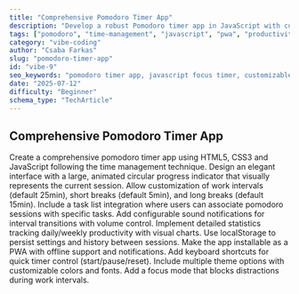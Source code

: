 ```yaml
---
title: "Comprehensive Pomodoro Timer App"
description: "Develop a robust Pomodoro timer app in JavaScript with customizable intervals, task integration, focus mode, productivity stats, theme options, and PWA support for offline use."
tags: ["pomodoro", "time-management", "javascript", "pwa", "productivity", "task-tracker", "focus-mode", "localStorage"]
category: "vibe-coding"
author: "Csaba Farkas"
slug: "pomodoro-timer-app"
id: "vibe-9"
seo_keywords: "pomodoro timer app, javascript focus timer, customizable pomodoro intervals, productivity tracker PWA, offline pomodoro tool, animated timer interface"
date: "2025-07-12"
difficulty: "Beginner"
schema_type: "TechArticle"
---
```


## Comprehensive Pomodoro Timer App

Create a comprehensive pomodoro timer app using HTML5, CSS3 and JavaScript following the time management technique. Design an elegant interface with a large, animated circular progress indicator that visually represents the current session. Allow customization of work intervals (default 25min), short breaks (default 5min), and long breaks (default 15min). Include a task list integration where users can associate pomodoro sessions with specific tasks. Add configurable sound notifications for interval transitions with volume control. Implement detailed statistics tracking daily/weekly productivity with visual charts. Use localStorage to persist settings and history between sessions. Make the app installable as a PWA with offline support and notifications. Add keyboard shortcuts for quick timer control (start/pause/reset). Include multiple theme options with customizable colors and fonts. Add a focus mode that blocks distractions during work intervals.
